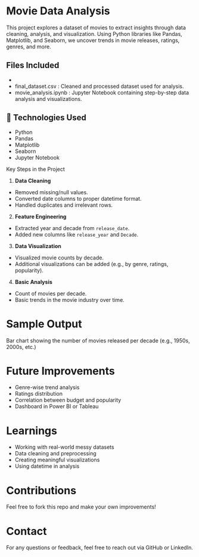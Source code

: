 # Movie Data Analysis

This project explores a dataset of movies to extract insights through data cleaning, analysis, and visualization. Using Python libraries like Pandas, Matplotlib, and Seaborn, we uncover trends in movie releases, ratings, genres, and more.

##  Files Included

- 
- final_dataset.csv : Cleaned and processed dataset used for analysis.
- movie_analysis.ipynb : Jupyter Notebook containing step-by-step data analysis and visualizations.

## 🔧 Technologies Used

- Python 
- Pandas
- Matplotlib
- Seaborn
- Jupyter Notebook

Key Steps in the Project

 1. **Data Cleaning**
- Removed missing/null values.
- Converted date columns to proper datetime format.
- Handled duplicates and irrelevant rows.

 2. **Feature Engineering**
- Extracted year and decade from `release_date`.
- Added new columns like `release_year` and `Decade`.

 3. **Data Visualization**
- Visualized movie counts by decade.
- Additional visualizations can be added (e.g., by genre, ratings, popularity).

 4. **Basic Analysis**
- Count of movies per decade.
- Basic trends in the movie industry over time.

# Sample Output

Bar chart showing the number of movies released per decade (e.g., 1950s, 2000s, etc.)

# Future Improvements

- Genre-wise trend analysis
- Ratings distribution
- Correlation between budget and popularity
- Dashboard in Power BI or Tableau

# Learnings

- Working with real-world messy datasets
- Data cleaning and preprocessing
- Creating meaningful visualizations
- Using datetime in analysis

# Contributions

Feel free to fork this repo and make your own improvements!

# Contact

For any questions or feedback, feel free to reach out via GitHub or LinkedIn.



